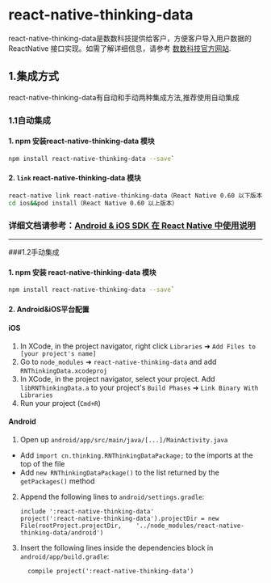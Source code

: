 
# react-native-thinking-data

react-native-thinking-data是数数科技提供给客户，方便客户导入用户数据的 ReactNative 接口实现。如需了解详细信息，请参考 [数数科技官方网站](https://www.thinkingdata.cn).


## 1.集成方式
react-native-thinking-data有自动和手动两种集成方法,推荐使用自动集成
### 1.1自动集成

#### 1. npm 安装react-native-thinking-data 模块

```sh
npm install react-native-thinking-data --save`
```

#### 2. `link` react-native-thinking-data 模块

```sh
react-native link react-native-thinking-data（React Native 0.60 以下版本）
cd ios&&pod install（React Native 0.60 以上版本）
```


### 详细文档请参考：[Android & iOS SDK 在 React Native 中使用说明](https://www.thinkingdata.cn)

----

###1.2手动集成
#### 1. npm 安装 react-native-thinking-data 模块

```sh
npm install react-native-thinking-data --save`
```
#### 2. Android&iOS平台配置

#### iOS

1. In XCode, in the project navigator, right click `Libraries` ➜ `Add Files to [your project's name]`
2. Go to `node_modules` ➜ `react-native-thinking-data` and add `RNThinkingData.xcodeproj`
3. In XCode, in the project navigator, select your project. Add `libRNThinkingData.a` to your project's `Build Phases` ➜ `Link Binary With Libraries`
4. Run your project (`Cmd+R`)

#### Android

1. Open up `android/app/src/main/java/[...]/MainActivity.java`
  - Add `import cn.thinking.RNThinkingDataPackage;` to the imports at the top of the file
  - Add `new RNThinkingDataPackage()` to the list returned by the `getPackages()` method
2. Append the following lines to `android/settings.gradle`:
  	```
  	include ':react-native-thinking-data'
  	project(':react-native-thinking-data').projectDir = new File(rootProject.projectDir, 	'../node_modules/react-native-thinking-data/android')
  	```
3. Insert the following lines inside the dependencies block in `android/app/build.gradle`:
  	```
      compile project(':react-native-thinking-data')
  	```
